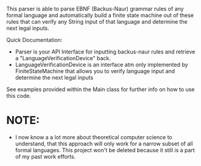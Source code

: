 This parser is able to parse EBNF (Backus-Naur) grammar rules of any formal language and automatically build a finite state machine out of these rules that can verify any String input of that language and determine the next legal inputs.


Quick Documentation:
*  Parser is your API Interface for inputting backus-naur rules and retrieve a "LanguageVerificationDevice" back.
*  LanguageVerificationDevice is an interface atm only implemented by FiniteStateMachine that allows you to verify language input and determine the next legal inputs

See examples provided within the Main class for further info on how to use this code.


# NOTE:
* I now know a a lot more about theoretical computer science to understand, that this approach will only work for a narrow subset of all formal languages. This project won't be deleted because it still is a part of my past work efforts.
